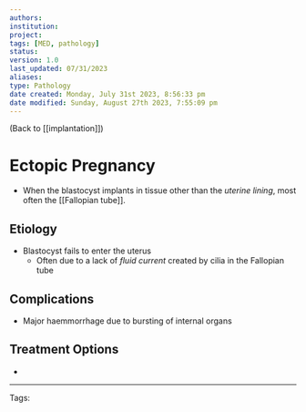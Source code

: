 ```yaml
---
authors: 
institution: 
project: 
tags: [MED, pathology]
status: 
version: 1.0
last_updated: 07/31/2023
aliases: 
type: Pathology
date created: Monday, July 31st 2023, 8:56:33 pm
date modified: Sunday, August 27th 2023, 7:55:09 pm
---
```


(Back to [[implantation]])

# Ectopic Pregnancy

- When the blastocyst implants in tissue other than the _uterine lining_, most often the [[Fallopian tube]].

## Etiology
- Blastocyst fails to enter the uterus
	- Often due to a lack of _fluid current_ created by cilia in the Fallopian tube

## Complications
- Major haemmorrhage due to bursting of internal organs

## Treatment Options
- 

---
Tags: